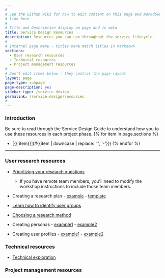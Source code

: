 ```yaml
---
#
# See the Github wiki for how to edit content on this page and markdown styles you can use:
# link here
#
# Title and Description display on page and in meta
title: Service Design Resources
description: Resources you can use throughout the service lifecycle.
#
# Internal page menu - titles here match titles in Markdown
sections:
  - User research resources
  - Technical resources
  - Project management resources
#
# Don't edit items below - they control the page layout
layout: page
page-type: subpage
page-description: yes
sidebar-type: /service-design
permalink: /service-design/resources
#
---
```

### Introduction

Be sure to read through the Service Design Guide to understand how you to use these resources in each project phase.
{% for item in page.sections %}
* [{{ item}}](#{{item | downcase | replace: ' ', '-'}})
{% endfor %}

<hr>

### User research resources

* [Prioritizing your research questions ]({{site.data.resources.workshop-research-questions}})
  * If you have remote team members, you'll need to modify the workshop instructions to include those team members.

* Creating a research plan - [example]({{site.data.resources.research-plan-ex}}) - [template]({{site.data.resources.research-plan-template}})

* [Learn how to identify user groups]({{site.data.resources.identify-user-groups}})

* [Choosing a research method]({{site.data.resources.choose-research-method}})

* Creating personas - [example1]({{site.data.resources.persona-1}}) - [example2]({{site.data.resources.persona-2}})

* Creating user profiles - [example1]({{site.data.resources.user-profiles-1}}) - [example2]({{site.data.resources.user-profiles-2}})


### Technical resources
* [Technical exploration](linkhere)

### Project management resources
